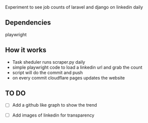 Experiment to see job counts of laravel and django on linkedin daily

## Dependencies

playwright

## How it works

- Task sheduler runs scraper.py daily
- simple playwright code to load a linkedin url and grab the count
- script will do the commit and push
- on every commit cloudflare pages updates the website

## TO DO

-[ ] Add a github like graph to show the trend

-[ ] Add images of linkedin for transparency
